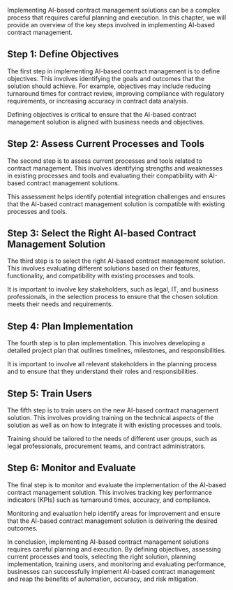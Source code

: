 
Implementing AI-based contract management solutions can be a complex process that requires careful planning and execution. In this chapter, we will provide an overview of the key steps involved in implementing AI-based contract management.

Step 1: Define Objectives
-------------------------

The first step in implementing AI-based contract management is to define objectives. This involves identifying the goals and outcomes that the solution should achieve. For example, objectives may include reducing turnaround times for contract review, improving compliance with regulatory requirements, or increasing accuracy in contract data analysis.

Defining objectives is critical to ensure that the AI-based contract management solution is aligned with business needs and objectives.

Step 2: Assess Current Processes and Tools
------------------------------------------

The second step is to assess current processes and tools related to contract management. This involves identifying strengths and weaknesses in existing processes and tools and evaluating their compatibility with AI-based contract management solutions.

This assessment helps identify potential integration challenges and ensures that the AI-based contract management solution is compatible with existing processes and tools.

Step 3: Select the Right AI-based Contract Management Solution
--------------------------------------------------------------

The third step is to select the right AI-based contract management solution. This involves evaluating different solutions based on their features, functionality, and compatibility with existing processes and tools.

It is important to involve key stakeholders, such as legal, IT, and business professionals, in the selection process to ensure that the chosen solution meets their needs and requirements.

Step 4: Plan Implementation
---------------------------

The fourth step is to plan implementation. This involves developing a detailed project plan that outlines timelines, milestones, and responsibilities.

It is important to involve all relevant stakeholders in the planning process and to ensure that they understand their roles and responsibilities.

Step 5: Train Users
-------------------

The fifth step is to train users on the new AI-based contract management solution. This involves providing training on the technical aspects of the solution as well as on how to integrate it with existing processes and tools.

Training should be tailored to the needs of different user groups, such as legal professionals, procurement teams, and contract administrators.

Step 6: Monitor and Evaluate
----------------------------

The final step is to monitor and evaluate the implementation of the AI-based contract management solution. This involves tracking key performance indicators (KPIs) such as turnaround times, accuracy, and compliance.

Monitoring and evaluation help identify areas for improvement and ensure that the AI-based contract management solution is delivering the desired outcomes.

In conclusion, implementing AI-based contract management solutions requires careful planning and execution. By defining objectives, assessing current processes and tools, selecting the right solution, planning implementation, training users, and monitoring and evaluating performance, businesses can successfully implement AI-based contract management and reap the benefits of automation, accuracy, and risk mitigation.

